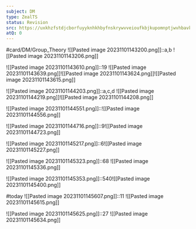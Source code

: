 ```yaml
---
subject: DM
type: ZealTS
status: Revision
src: https://uxkhzfstdjcborfuyyknhkhbyfnskrywvveioufkbjkupomnptjwvhbavkysuhi.vercel.app/solution.html?testId=622065a845e7e84cb6a60679&test_id=32
atQ: 0
---
```

#card/DM/Group_Theory 
![[Pasted image 20231101143200.png]]::a,b ![[Pasted image 20231101143206.png]] <!--SR:!2023-12-13,4,170-->

![[Pasted image 20231101143610.png]]::19 ![[Pasted image 20231101143639.png]]![[Pasted image 20231101143624.png]]![[Pasted image 20231101143615.png]] <!--SR:!2023-12-16,4,170-->


![[Pasted image 20231101144203.png]]::a,c,d ![[Pasted image 20231101144219.png]]![[Pasted image 20231101144208.png]] <!--SR:!2023-12-15,6,170-->

![[Pasted image 20231101144551.png]]::![[Pasted image 20231101144556.png]] <!--SR:!2023-12-13,4,170-->

![[Pasted image 20231101144716.png]]::9![[Pasted image 20231101144723.png]] <!--SR:!2023-12-21,12,190-->

![[Pasted image 20231101145217.png]]::6![[Pasted image 20231101145227.png]] <!--SR:!2023-12-21,12,190-->

![[Pasted image 20231101145323.png]]::68 ![[Pasted image 20231101145336.png]] <!--SR:!2023-12-18,9,190-->

![[Pasted image 20231101145353.png]]::540![[Pasted image 20231101145400.png]] <!--SR:!2023-12-16,7,170-->

#today ![[Pasted image 20231101145607.png]]::11 ![[Pasted image 20231101145615.png]] <!--SR:!2023-12-05,2,150-->

![[Pasted image 20231101145625.png]]::27 ![[Pasted image 20231101145634.png]] <!--SR:!2023-12-18,9,190-->

